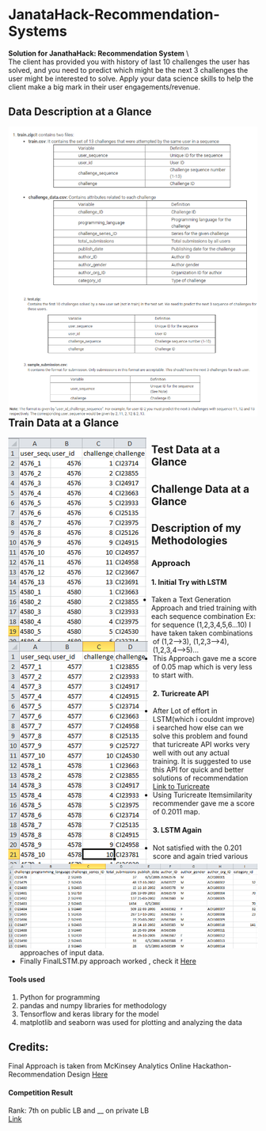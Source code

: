# JanataHack-Recommendation-Systems
**Solution for JanathaHack: Recommendation System** \  
The client has provided you with history of last 10 challenges the user has solved, and you need to predict which might be the next 3 challenges the user might be interested to solve. Apply your data science skills to help the client make a big mark in their user engagements/revenue.
  
## Data Description at a Glance
<img src="images/data_description.png"
     alt="Markdown Monster icon"
     style="float: left; margin-right: 10px;" />
<img src="images/data_description2.png"
     alt="Markdown Monster icon"
     style="float: left; margin-right: 10px;" />
## Train Data at a Glance
<img src="images/Train.png"
     alt="Markdown Monster icon"
     style="float: left; margin-right: 10px;" />
## Test Data at a Glance
<img src="images/Test.png"
     alt="Markdown Monster icon"
     style="float: left; margin-right: 10px;" />
## Challenge Data at a Glance
<img src="images/Challenge.png"
     alt="Markdown Monster icon"
     style="float: left; margin-right: 10px;" />
## Description of my Methodologies
### Approach
#### 1. Initial Try with LSTM
- Taken a Text Generation Approach and tried training with each sequence combination Ex: for sequence (1,2,3,4,5,6...10) I have taken taken combinations of (1,2-->3), (1,2,3-->4), (1,2,3,4-->5)... 
- This Approach gave me a score of 0.05 map which is very less to start with.
#### 2. Turicreate API
- After Lot of effort in LSTM(which i couldnt improve) i searched how else can we solve this problem and found that turicreate API works very well with out any actual training. It is suggested to use this API for quick and better solutions of recommendation [Link to Turicreate](https://apple.github.io/turicreate/docs/api/turicreate.toolkits.recommender.html)
- Using Turicreate Itemsimilarity recommender gave me a score of 0.2011 map.
#### 3. LSTM Again
- Not satisfied with the 0.201 score and again tried various approaches of input data.
- Finally FinalLSTM.py approach worked , check it [Here](https://github.com/saikrithik/JanataHack-Recommendation-Systems/blob/master/FinalLSTM(0.271).ipynb)
#### Tools used
1. Python for programming
2. pandas and numpy libraries for methodology
3. Tensorflow and keras library for the model
4. matplotlib and seaborn was used for plotting and analyzing the data
## Credits:
Final Approach is taken from McKinsey Analytics Online Hackathon- Recommendation Design [Here](https://github.com/ybabakhin/mckinsey)
#### Competition Result
Rank: 7th on public LB and __ on private LB\
[Link](https://datahack.analyticsvidhya.com/contest/janatahack-recommendation-systems/#LeaderBoard)
